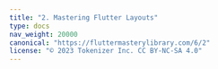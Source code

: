 ```yaml
---
title: "2. Mastering Flutter Layouts"
type: docs
nav_weight: 20000
canonical: "https://fluttermasterylibrary.com/6/2"
license: "© 2023 Tokenizer Inc. CC BY-NC-SA 4.0"
---
```


